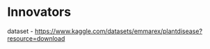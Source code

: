 # Innovators                                                    
dataset - https://www.kaggle.com/datasets/emmarex/plantdisease?resource=download   

